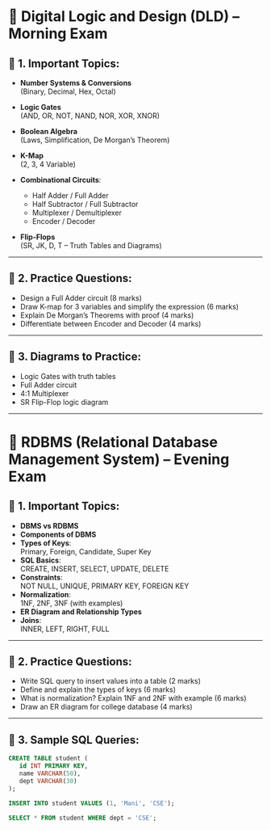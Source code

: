 # 📘 Digital Logic and Design (DLD) – Morning Exam

## 🔹 1. Important Topics:

- **Number Systems & Conversions**  
  (Binary, Decimal, Hex, Octal)

- **Logic Gates**  
  (AND, OR, NOT, NAND, NOR, XOR, XNOR)

- **Boolean Algebra**  
  (Laws, Simplification, De Morgan’s Theorem)

- **K-Map**  
  (2, 3, 4 Variable)

- **Combinational Circuits**:
  - Half Adder / Full Adder
  - Half Subtractor / Full Subtractor
  - Multiplexer / Demultiplexer
  - Encoder / Decoder

- **Flip-Flops**  
  (SR, JK, D, T – Truth Tables and Diagrams)

---

## 🔹 2. Practice Questions:

- Design a Full Adder circuit (8 marks)
- Draw K-map for 3 variables and simplify the expression (6 marks)
- Explain De Morgan’s Theorems with proof (4 marks)
- Differentiate between Encoder and Decoder (4 marks)

---

## 🔹 3. Diagrams to Practice:

- Logic Gates with truth tables
- Full Adder circuit
- 4:1 Multiplexer
- SR Flip-Flop logic diagram

---

# 📗 RDBMS (Relational Database Management System) – Evening Exam

## 🔹 1. Important Topics:

- **DBMS vs RDBMS**
- **Components of DBMS**
- **Types of Keys**:  
  Primary, Foreign, Candidate, Super Key
- **SQL Basics**:  
  CREATE, INSERT, SELECT, UPDATE, DELETE
- **Constraints**:  
  NOT NULL, UNIQUE, PRIMARY KEY, FOREIGN KEY
- **Normalization**:  
  1NF, 2NF, 3NF (with examples)
- **ER Diagram and Relationship Types**
- **Joins**:  
  INNER, LEFT, RIGHT, FULL

---

## 🔹 2. Practice Questions:

- Write SQL query to insert values into a table (2 marks)
- Define and explain the types of keys (6 marks)
- What is normalization? Explain 1NF and 2NF with example (6 marks)
- Draw an ER diagram for college database (4 marks)

---

## 🔹 3. Sample SQL Queries:

```sql
CREATE TABLE student (
   id INT PRIMARY KEY,
   name VARCHAR(50),
   dept VARCHAR(30)
);

INSERT INTO student VALUES (1, 'Mani', 'CSE');

SELECT * FROM student WHERE dept = 'CSE';
